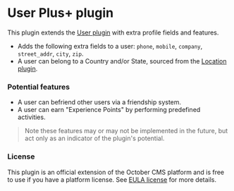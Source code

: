 # User Plus+ plugin

This plugin extends the [User plugin](http://octobercms.com/plugin/rainlab-user) with extra profile fields and features.

* Adds the following extra fields to a user: `phone`, `mobile`, `company`, `street_addr`, `city`, `zip`.
* A user can belong to a Country and/or State, sourced from the [Location plugin](http://octobercms.com/plugin/rainlab-location).

### Potential features

* A user can befriend other users via a friendship system.
* A user can earn "Experience Points" by performing predefined activities.

> Note these features may or may not be implemented in the future, but act only as an indicator of the plugin's potential.

### License

This plugin is an official extension of the October CMS platform and is free to use if you have a platform license. See [EULA license](LICENSE.md) for more details.

